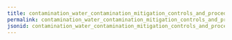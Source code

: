 ```yaml
---
title: contamination_water_contamination_mitigation_controls_and_procedures
permalink: contamination_water_contamination_mitigation_controls_and_procedures.html
jsonid: contamination_water_contamination_mitigation_controls_and_procedures
---
```

